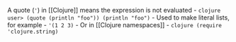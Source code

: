 A quote (`'`) in [[Clojure]] means the expression is not evaluated
    - ```clojure
user> (quote (println "foo"))
(println "foo")```
    - Used to make literal lists, for example
        - ```'(1 2 3)``` 
    - Or in [[Clojure namespaces]]
        - ```clojure
(require 'clojure.string)```
